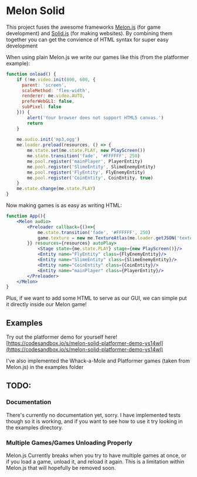 # Melon Solid

This project fuses the awesome frameworks [Melon.js](https://www.melonjs.org) (for game development) and [Solid.js](https://www.solidjs.com/) (for making websites). By combining them together you can get the convience of HTML syntax for super easy development

When using plain Melon.js we write our games like this (from the platformer example):

```jsx
function onload() {
    if (!me.video.init(800, 600, {
      parent: 'screen',
      scaleMethod: 'flex-width',
      renderer: me.video.AUTO,
      preferWebGL1: false,
      subPixel: false
    })) {
        alert('Your browser does not support HTML5 canvas.')
        return
    }
    
    me.audio.init('mp3,ogg')
    me.loader.preload(resources, () => {
        me.state.set(me.state.PLAY, new PlayScreen())
        me.state.transition('fade', '#FFFFFF', 250)
        me.pool.register('mainPlayer', PlayerEntity)
        me.pool.register('SlimeEntity', SlimeEnemyEntity)
        me.pool.register('FlyEntity', FlyEnemyEntity)
        me.pool.register('CoinEntity', CoinEntity, true)
    }
    me.state.change(me.state.PLAY)
}
```

Now making games is as easy as writing HTML:

```jsx
function App(){
    <Melon audio>
        <Preloader callback={()=>{
            me.state.transition('fade', '#FFFFFF', 250)
            game.texture = new me.TextureAtlas(me.loader.getJSON('texture'), me.loader.getImage('texture'))
        }} resources={resources} autoPlay>
            <Stage state={me.state.PLAY} stage={new PlayScreen()}/>
            <Entity name="FlyEntity" class={FlyEnemyEntity}/>
            <Entity name="SlimeEntity" class={SlimeEnemyEntity}/>
            <Entity name="CoinEntity" class={CoinEntity}/>
            <Entity name="mainPlayer" class={PlayerEntity}/>
        </Preloader>
    </Melon>
}
```

Plus, if we want to add some HTML to serve as our GUI, we can simple put it directly inside our Melon game!

## Examples

Try out the platformer demo for yourself here!
[https://codesandbox.io/s/melon-solid-platformer-demo-ys14wl](https://codesandbox.io/s/melon-solid-platformer-demo-ys14wl)

I've also implemented the Whack-a-Mole and Platformer games (taken from Melon.js) in the examples folder

## TODO:

### Documentation

There's currently no documentation yet, sorry. I have implemented tests though so it is working, and if you want to see how to use it try looking in the examples directory.

### Multiple Games/Games Unloading Properly

Melon.js Currently breaks when you try to have multiple games at once, or if you load a game, unload it, and reload it again. This is a limitation within Melon.js that will hopefully be removed soon.
